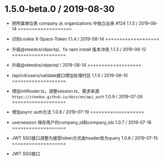 1.5.0-beta.0 / 2019-08-30
===================

  * 把所属单位表 company 从 organizations 中独立出来 #124
1.1.5 / 2019-08-14
===================

  * 识别cookie X-Space-Token
1.1.4 / 2019-08-14
===================

  * 升级@steedos/objectql，fix npm install 版本冲突
1.1.3 / 2019-08-12
===================

  * 升级@steedos/objectql / 2019-08-14
===================

  * /api/v4/users/validate接口增加处理时区
1.1.0 / 2019-08-10
===================

  * 增加initRouter.ts，调整session.ts，需求来源 `https://steedos.github.io/docs/en/api_auth`
1.0.9 / 2019-07-26
===================

  * 增加async auth方法
1.0.8 / 2019-07-19
===================

  * usersession 保存用户的company_id和company_ids
1.0.7 / 2019-07-16
===================

  * JWT SSO接口调整为接受token方式由header改为query
1.0.6 / 2019-07-15
===================

  * JWT SSO接口